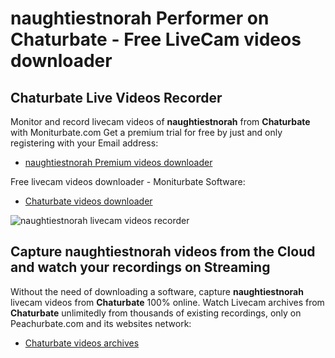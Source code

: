 # naughtiestnorah Performer on Chaturbate - Free LiveCam videos downloader

## Chaturbate Live Videos Recorder

Monitor and record livecam videos of **naughtiestnorah** from **Chaturbate** with Moniturbate.com
Get a premium trial for free by just and only registering with your Email address:
* [naughtiestnorah Premium videos downloader](https://moniturbate.com/request-demo-licence-key.html)

Free livecam videos downloader - Moniturbate Software:
* [Chaturbate videos downloader](https://moniturbate.com/moniturbate-download-software.html)

![naughtiestnorah livecam videos recorder](https://peachurnet.com/templates/moniturbate-software.png)


## Capture naughtiestnorah videos from the Cloud and watch your recordings on Streaming

Without the need of downloading a software, capture **naughtiestnorah** livecam videos from **Chaturbate** 100% online.
Watch Livecam archives from **Chaturbate** unlimitedly from thousands of existing recordings, only on Peachurbate.com and its websites network:
* [Chaturbate videos archives](https://peachurnet.com/)